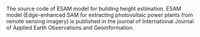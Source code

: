 The source code of ESAM model for building height estimation. ESAM model (Edge-enhanced SAM for extracting photovoltaic power plants from remote sensing imagery) is published in the journal of International Journal of Applied Earth Observations and Geoinformation.
